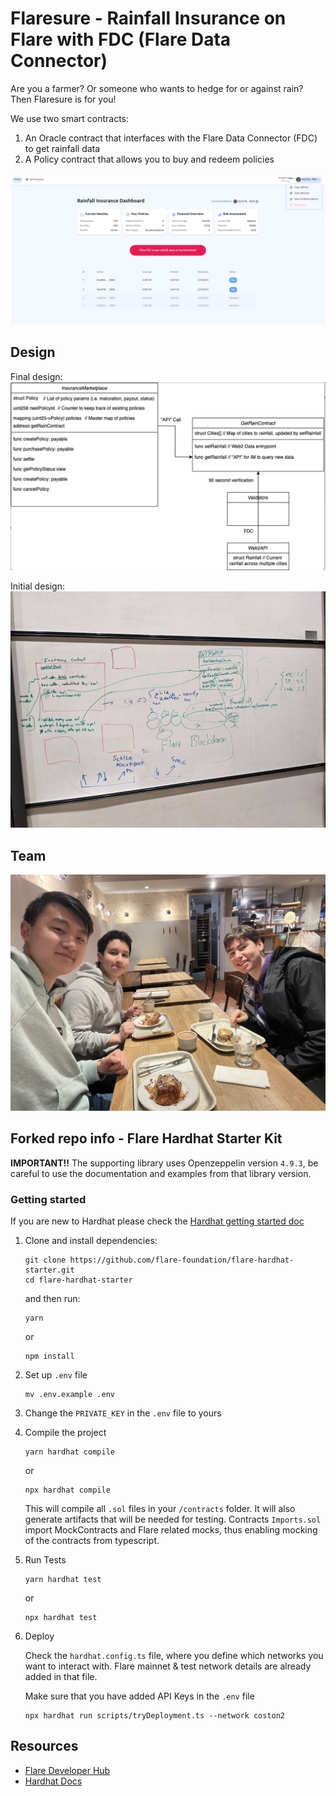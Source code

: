 # Flaresure - Rainfall Insurance on Flare with FDC (Flare Data Connector)

Are you a farmer? Or someone who wants to hedge for or against rain? Then Flaresure is for you!

We use two smart contracts:

1. An Oracle contract that interfaces with the Flare Data Connector (FDC) to get rainfall data
2. A Policy contract that allows you to buy and redeem policies
  

![Example screenshot](screenshot.png)

## Design
Final design:
![System design](scheme.png)

Initial design:
![System design whiteboard](whiteboard.jpg)

## Team
![Team](breakfast.jpg)

## Forked repo info - Flare Hardhat Starter Kit

**IMPORTANT!!**
The supporting library uses Openzeppelin version `4.9.3`, be careful to use the documentation and examples from that library version.

### Getting started

If you are new to Hardhat please check the [Hardhat getting started doc](https://hardhat.org/hardhat-runner/docs/getting-started#overview)

1. Clone and install dependencies:

   ```console
   git clone https://github.com/flare-foundation/flare-hardhat-starter.git
   cd flare-hardhat-starter
   ```

   and then run:

   ```console
   yarn
   ```

   or

   ```console
   npm install
   ```

2. Set up `.env` file

   ```console
   mv .env.example .env
   ```

3. Change the `PRIVATE_KEY` in the `.env` file to yours

4. Compile the project

    ```console
    yarn hardhat compile
    ```

    or

    ```console
    npx hardhat compile
    ```

    This will compile all `.sol` files in your `/contracts` folder. It will also generate artifacts that will be needed for testing. Contracts `Imports.sol` import MockContracts and Flare related mocks, thus enabling mocking of the contracts from typescript.

5. Run Tests

    ```console
    yarn hardhat test
    ```

    or

    ```console
    npx hardhat test
    ```

6. Deploy

    Check the `hardhat.config.ts` file, where you define which networks you want to interact with. Flare mainnet & test network details are already added in that file.

    Make sure that you have added API Keys in the `.env` file

   ```console
   npx hardhat run scripts/tryDeployment.ts --network coston2
   ```

## Resources

- [Flare Developer Hub](https://dev.flare.network/)
- [Hardhat Docs](https://hardhat.org/docs)


